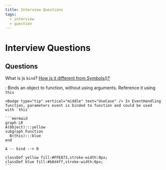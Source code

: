 ```yaml
---
title: Interview Questions
tags:
  - interview
  - question
---
```


# Interview Questions

<TagLinks />

## Questions

What is js `bind`? [How is it different from Symbols()?](../guide/symbol-bind.md)

: Binds an object to function, without using arguments. Reference it using `this`

    <Badge type="tip" vertical="middle" text="UseCase" /> In EventHandling function, parameters event is binded to function and could be used with `this`

    ```mermaid
    graph LR
    A(Object):::yellow
    subgraph Function
      B(this):::blue
    end

    A -- bind --> B

    classDef yellow fill:#FFE873,stroke-width:0px;
    classDef blue fill:#b8d4ff,stroke-width:0px;
    ```

<Footer />
